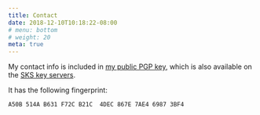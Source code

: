 ```yaml
---
title: Contact
date: 2018-12-10T10:18:22-08:00
# menu: bottom
# weight: 20
meta: true
---
```


My contact info is included in [my public PGP key](/shayneholmes.asc), which is also available on the [SKS key servers](http://gozer.rediris.es/pks/lookup?search=0x867E7AE469873BF4&op=get).

It has the following fingerprint:

```
A50B 514A B631 F72C B21C  4DEC 867E 7AE4 6987 3BF4
```
